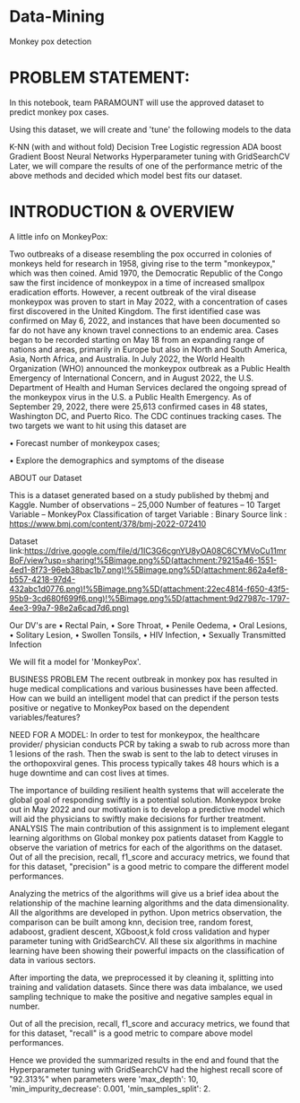 # Data-Mining
Monkey pox detection

# **PROBLEM STATEMENT:**

In this notebook, team PARAMOUNT will use the approved dataset to predict monkey pox cases.

Using this dataset, we will create and 'tune' the following models to the data

K-NN (with and without fold)
Decision Tree
Logistic regression
ADA boost
Gradient Boost
Neural Networks
Hyperparameter tuning with GridSearchCV
Later, we will compare the results of one of the performance metric of the above methods and decided which model best fits our dataset.

# **INTRODUCTION & OVERVIEW**

A little info on MonkeyPox:

Two outbreaks of a disease resembling the pox occurred in colonies of monkeys held for research in 1958, giving rise to the term "monkeypox," which was then coined. Amid 1970, the Democratic Republic of the Congo saw the first incidence of monkeypox in a time of increased smallpox eradication efforts. However, a recent outbreak of the viral disease monkeypox was proven to start in May 2022, with a concentration of cases first discovered in the United Kingdom. The first identified case was confirmed on May 6, 2022, and instances that have been documented so far do not have any known travel connections to an endemic area. Cases began to be recorded starting on May 18 from an expanding range of nations and areas, primarily in Europe but also in North and South America, Asia, North Africa, and Australia. In July 2022, the World Health Organization (WHO) announced the monkeypox outbreak as a Public Health Emergency of International Concern, and in August 2022, the U.S. Department of Health and Human Services declared the ongoing spread of the monkeypox virus in the U.S. a Public Health Emergency. As of September 29, 2022, there were 25,613 confirmed cases in 48 states, Washington DC, and Puerto Rico. The CDC continues tracking cases.
The two targets we want to hit using this dataset are

• Forecast number of monkeypox cases;

• Explore the demographics and symptoms of the disease

ABOUT our Dataset

This is a dataset generated based on a study published by thebmj and Kaggle. Number of observations – 25,000 Number of features – 10 Target Variable – MonkeyPox Classification of target Variable : Binary
Source link : https://www.bmj.com/content/378/bmj-2022-072410

Dataset link:https://drive.google.com/file/d/1IC3G6cgnYU8yOA08C6CYMVoCu11mrBoF/view?usp=sharing!%5Bimage.png%5D(attachment:79215a46-1551-4ed1-8f73-96eb38bac1b7.png)!%5Bimage.png%5D(attachment:862a4ef8-b557-4218-97d4-432abc1d0776.png)!%5Bimage.png%5D(attachment:22ec4814-f650-43f5-95b9-3cd680f699f6.png)!%5Bimage.png%5D(attachment:9d27987c-1797-4ee3-99a7-98e2a6cad7d6.png)

Our DV's are • Rectal Pain,
• Sore Throat,
• Penile Oedema,
• Oral Lesions,
• Solitary Lesion,
• Swollen Tonsils,
• HIV Infection,
• Sexually Transmitted Infection

We will fit a model for 'MonkeyPox'.

BUSINESS PROBLEM
The recent outbreak in monkey pox has resulted in huge medical complications and various businesses have been affected.
How can we build an intelligent model that can predict if the person tests positive or negative to MonkeyPox based on the dependent variables/features?

NEED FOR A MODEL:
In order to test for monkeypox, the healthcare provider/ physician conducts PCR by taking a swab to rub across more than 1 lesions of the rash. Then the swab is sent to the lab to detect viruses in the orthopoxviral genes. This process typically takes 48 hours which is a huge downtime and can cost lives at times.

The importance of building resilient health systems that will accelerate the global goal of responding swiftly is a potential solution. Monkeypox broke out in May 2022 and our motivation is to develop a predictive model which will aid the physicians to swiftly make decisions for further treatment.
ANALYSIS
The main contribution of this assignment is to implement elegant learning algorithms on Global monkey pox patients dataset from Kaggle to observe the variation of metrics for each of the algorithms on the dataset. Out of all the precision, recall, f1_score and accuracy metrics, we found that for this dataset, "precision" is a good metric to compare the different model performances.

Analyzing the metrics of the algorithms will give us a brief idea about the relationship of the machine learning algorithms and the data dimensionality. All the algorithms are developed in python. Upon metrics observation, the comparison can be built among knn, decision tree, random forest, adaboost, gradient descent, XGboost,k fold cross validation and hyper parameter tuning with GridSearchCV. All these six algorithms in machine learning have been showing their powerful impacts on the classification of data in various sectors.

After importing the data, we preprocessed it by cleaning it, splitting into training and validation datasets. Since there was data imbalance, we used sampling technique to make the positive and negative samples equal in number.

Out of all the precision, recall, f1_score and accuracy metrics, we found that for this dataset, "recall" is a good metric to compare above model performances.

Hence we provided the summarized results in the end and found that the Hyperparameter tuning with GridSearchCV had the highest recall score of "92.313%" when parameters were 'max_depth': 10, 'min_impurity_decrease': 0.001, 'min_samples_split': 2.

